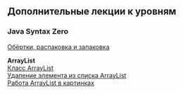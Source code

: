 ## Дополнительные лекции к уровням

### Java Syntax Zero

[Обёртки, распаковка и запаковка](https://javarush.com/groups/posts/1948-objertki-raspakovka-i-zapakovka)  

**ArrayList**  
[Класс ArrayList](https://javarush.com/groups/posts/klass-arraylist)  
[Удаление элемента из списка ArrayList](https://javarush.com/groups/posts/1935-udalenie-ehlementa-iz-spiska-arraylist)    
[Работа ArrayList в картинках](https://javarush.com/groups/posts/1936-rabota-arraylist-v-kartinkakh--)  
